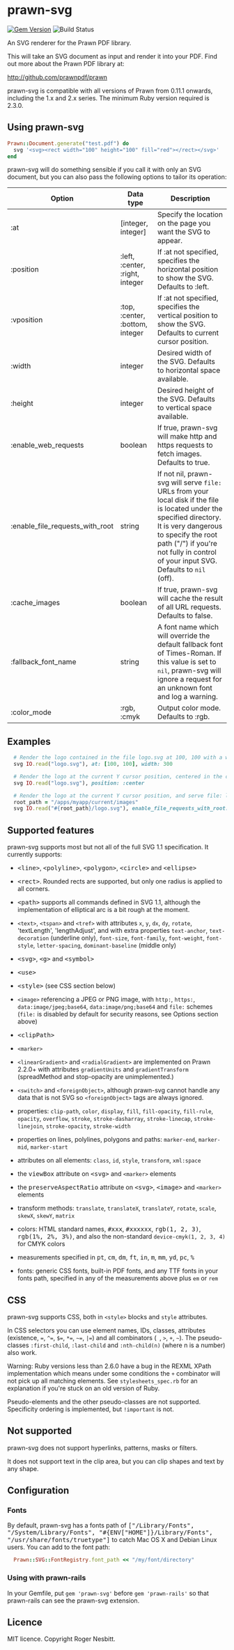 # prawn-svg

[![Gem Version](https://badge.fury.io/rb/prawn-svg.svg)](https://badge.fury.io/rb/prawn-svg)
![Build Status](https://github.com/mogest/prawn-svg/actions/workflows/test.yml/badge.svg?branch=master)

An SVG renderer for the Prawn PDF library.

This will take an SVG document as input and render it into your PDF.  Find out more about the Prawn PDF library at:

  http://github.com/prawnpdf/prawn

prawn-svg is compatible with all versions of Prawn from 0.11.1 onwards, including the 1.x and 2.x series.
The minimum Ruby version required is 2.3.0.

## Using prawn-svg

```ruby
Prawn::Document.generate("test.pdf") do
  svg '<svg><rect width="100" height="100" fill="red"></rect></svg>'
end
```

prawn-svg will do something sensible if you call it with only an SVG document, but you can also
pass the following options to tailor its operation:

Option      | Data type | Description
----------- | --------- | -----------
:at         | [integer, integer] | Specify the location on the page you want the SVG to appear.
:position   | :left, :center, :right, integer | If :at not specified, specifies the horizontal position to show the SVG.  Defaults to :left.
:vposition  | :top, :center, :bottom, integer | If :at not specified, specifies the vertical position to show the SVG.  Defaults to current cursor position.
:width      | integer   | Desired width of the SVG.  Defaults to horizontal space available.
:height     | integer   | Desired height of the SVG.  Defaults to vertical space available.
:enable_web_requests | boolean | If true, prawn-svg will make http and https requests to fetch images.  Defaults to true.
:enable_file_requests_with_root | string | If not nil, prawn-svg will serve `file:` URLs from your local disk if the file is located under the specified directory. It is very dangerous to specify the root path ("/") if you're not fully in control of your input SVG.  Defaults to `nil` (off).
:cache_images | boolean   | If true, prawn-svg will cache the result of all URL requests. Defaults to false.
:fallback_font_name | string | A font name which will override the default fallback font of Times-Roman.  If this value is set to <tt>nil</tt>, prawn-svg will ignore a request for an unknown font and log a warning.
:color_mode | :rgb, :cmyk | Output color mode.  Defaults to :rgb.

## Examples

```ruby
  # Render the logo contained in the file logo.svg at 100, 100 with a width of 300
  svg IO.read("logo.svg"), at: [100, 100], width: 300

  # Render the logo at the current Y cursor position, centered in the current bounding box
  svg IO.read("logo.svg"), position: :center

  # Render the logo at the current Y cursor position, and serve file: links relative to its directory
  root_path = "/apps/myapp/current/images"
  svg IO.read("#{root_path}/logo.svg"), enable_file_requests_with_root: root_path
```

## Supported features

prawn-svg supports most but not all of the full SVG 1.1 specification.  It currently supports:

 - <tt>&lt;line&gt;</tt>, <tt>&lt;polyline&gt;</tt>, <tt>&lt;polygon&gt;</tt>, <tt>&lt;circle&gt;</tt> and <tt>&lt;ellipse&gt;</tt>

 - <tt>&lt;rect&gt;</tt>.  Rounded rects are supported, but only one radius is applied to all corners.

 - <tt>&lt;path&gt;</tt> supports all commands defined in SVG 1.1, although the
   implementation of elliptical arc is a bit rough at the moment.

 - `<text>`, `<tspan>` and `<tref>` with attributes `x`, `y`, `dx`, `dy`, `rotate`, 'textLength', 'lengthAdjust', and with extra properties
   `text-anchor`, `text-decoration` (underline only), `font-size`, `font-family`, `font-weight`, `font-style`, `letter-spacing`, `dominant-baseline` (middle only)

 - <tt>&lt;svg&gt;</tt>, <tt>&lt;g&gt;</tt> and <tt>&lt;symbol&gt;</tt>

 - <tt>&lt;use&gt;</tt>

 - <tt>&lt;style&gt;</tt> (see CSS section below)

 - `<image>` referencing a JPEG or PNG image,  with `http:`, `https:`, `data:image/jpeg;base64`, `data:image/png;base64` and `file:` schemes
   (`file:` is disabled by default for security reasons, see Options section above)

 - <tt>&lt;clipPath&gt;</tt>

 - `<marker>`

 - `<linearGradient>` and `<radialGradient>` are implemented on Prawn 2.2.0+ with attributes `gradientUnits` and `gradientTransform` (spreadMethod and stop-opacity are unimplemented.)

 - `<switch>` and `<foreignObject>`, although prawn-svg cannot handle any data that is not SVG so `<foreignObject>`
   tags are always ignored.

 - properties: `clip-path`, `color`, `display`, `fill`, `fill-opacity`, `fill-rule`, `opacity`, `overflow`,
   `stroke`, `stroke-dasharray`, `stroke-linecap`, `stroke-linejoin`, `stroke-opacity`, `stroke-width`

 - properties on lines, polylines, polygons and paths: `marker-end`, `marker-mid`, `marker-start`

 - attributes on all elements: `class`, `id`, `style`, `transform`, `xml:space`

 - the <tt>viewBox</tt> attribute on <tt>&lt;svg&gt;</tt> and `<marker>` elements

 - the <tt>preserveAspectRatio</tt> attribute on <tt>&lt;svg&gt;</tt>, <tt>&lt;image&gt;</tt> and `<marker>` elements

 - transform methods: `translate`, `translateX`, `translateY`, `rotate`, `scale`, `skewX`, `skewY`, `matrix`

 - colors: HTML standard names, <tt>#xxx</tt>, <tt>#xxxxxx</tt>, <tt>rgb(1, 2, 3)</tt>, <tt>rgb(1%, 2%, 3%)</tt>,
   and also the non-standard `device-cmyk(1, 2, 3, 4)` for CMYK colors

 - measurements specified in <tt>pt</tt>, <tt>cm</tt>, <tt>dm</tt>, <tt>ft</tt>, <tt>in</tt>, <tt>m</tt>, <tt>mm</tt>, <tt>yd</tt>, <tt>pc</tt>, <tt>%</tt>

 - fonts: generic CSS fonts, built-in PDF fonts, and any TTF fonts in your fonts path, specified in any of the measurements above plus `em` or `rem`

## CSS

prawn-svg supports CSS, both in `<style>` blocks and `style` attributes.

In CSS selectors you can use element names, IDs, classes, attributes (existence, `=`, `^=`, `$=`, `*=`, `~=`, `|=`)
and all combinators (` `, `>`, `+`, `~`).
The pseudo-classes `:first-child`, `:last-child` and `:nth-child(n)` (where n is a number) also work.

Warning: Ruby versions less than 2.6.0 have a bug in the REXML XPath implementation which means under some
conditions the `+` combinator will not pick up all matching elements.  See `stylesheets_spec.rb` for an
explanation if you're stuck on an old version of Ruby.

Pseudo-elements and the other pseudo-classes are not supported.  Specificity ordering is
implemented, but `!important` is not.

## Not supported

prawn-svg does not support hyperlinks, patterns, masks or filters.

It does not support text in the clip area, but you can clip shapes and text by any shape.

## Configuration

### Fonts

By default, prawn-svg has a fonts path of <tt>["/Library/Fonts", "/System/Library/Fonts", "#{ENV["HOME"]}/Library/Fonts", "/usr/share/fonts/truetype"]</tt> to catch
Mac OS X and Debian Linux users.  You can add to the font path:

```ruby
  Prawn::SVG::FontRegistry.font_path << "/my/font/directory"
```

### Using with prawn-rails

In your Gemfile, put `gem 'prawn-svg'` before `gem 'prawn-rails'` so that prawn-rails can see the prawn-svg extension.

## Licence

MIT licence.  Copyright Roger Nesbitt.
